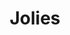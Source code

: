 ---
title: Jolies
type: sposa
layout: marca
marca: jolies
logo: /assets/img/abiti-sposa/thumb-jolies.jpg
---